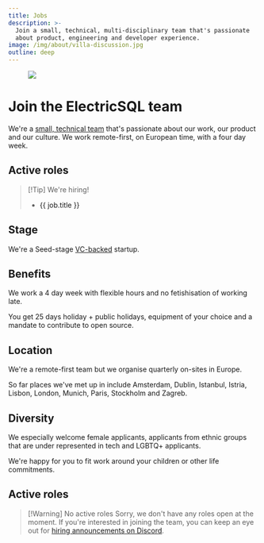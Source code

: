 ```yaml
---
title: Jobs
description: >-
  Join a small, technical, multi-disciplinary team that's passionate
  about product, engineering and developer experience.
image: /img/about/villa-discussion.jpg
outline: deep
---
```


<script setup>
import { data as activeJobs } from '../../data/activeJobs.data.ts'

const currentlyHiring = activeJobs.length > 0
</script>

<figure class="page-image">
  <a href="/img/about/villa-discussion.jpg" class="no-visual">
    <img src="/img/about/villa-discussion.jpg" />
  </a>
</figure>

<h1 id="#join">Join the ElectricSQL team</h1>

We're a [small, technical team](/about/team) that's passionate about our work, our product and our culture. We work remote-first, on European time, with a four day week.

<div v-if="currentlyHiring">

## Active roles

> [!Tip] We're hiring!
>
> <ul><li v-for="job in activeJobs"><a :href="job.link">{{ job.title }}</a></li></ul>

</div>

## Stage

We're a Seed-stage [VC-backed](/about/team#investors) startup.

## Benefits

We work a 4 day week with flexible hours and no fetishisation of working late.

You get 25 days holiday + public holidays, equipment of your choice and a mandate to contribute to open source.

## Location

We're a remote-first team but we organise quarterly on-sites in Europe.

So far places we've met up in include Amsterdam, Dublin, Istanbul, Istria, Lisbon, London, Munich, Paris, Stockholm and Zagreb.

## Diversity

We especially welcome female applicants, applicants from ethnic groups that are under represented in tech and LGBTQ+ applicants.

We're happy for you to fit work around your children or other life commitments.

<div v-if="!currentlyHiring">

## Active roles

> [!Warning] No active roles
> Sorry, we don't have any roles open at the moment. If you're interested in joining the team, you can keep an eye out for [hiring announcements on Discord](https://discord.electric-sql.com).

</div>
